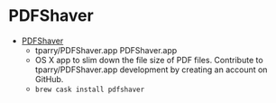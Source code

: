 # PDFShaver
- [PDFShaver](https://github.com/tparry/PDFShaver.app)
  -  tparry/PDFShaver.app PDFShaver.app
  - OS X app to slim down the file size of PDF files. Contribute to tparry/PDFShaver.app development by creating an account on GitHub.
  - `brew cask install pdfshaver`
